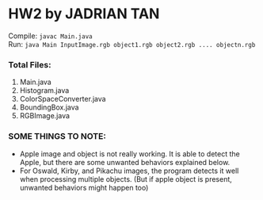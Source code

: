 # HW2 by JADRIAN TAN 

Compile: `javac Main.java` \
Run: `java Main InputImage.rgb object1.rgb object2.rgb .... objectn.rgb`

### Total Files:
1. Main.java 
2. Histogram.java
3. ColorSpaceConverter.java
4. BoundingBox.java
5. RGBImage.java

### SOME THINGS TO NOTE: 
- Apple image and object is not really working. It is able to detect the Apple, but there are some unwanted behaviors explained below. 
- For Oswald, Kirby, and Pikachu images, the program detects it well when processing multiple objects. (But if apple object is present, unwanted behaviors might happen too)